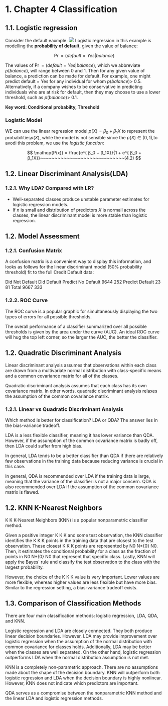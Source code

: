 # 1. Chapter 4 Classification

## 1.1. Logistic regression

Consider the default eaxmple:
<img src=https://beaulucas.github.io/tidy_islr/tidy_islr_files/figure-html/unnamed-chunk-77-1.png>
Logistic regression in this example is modelling the **probability of default**, given the value of balance:

$$
\mathop{Pr} = (default = Yes|balance)
$$

The values of $\mathop{Pr} = (default = Yes|balance)$, which we abbreviate $p(balance)$, will range between 0 and 1. Then for any given value of balance, a prediction can be made for default. For example, one might predict default = Yes for any individual for whom $p(balance)$> 0.5. Alternatively, if a company wishes to be conservative in predicting individuals who are at risk for default, then they may choose to use a lower threshold, such as $p(balance)$> 0.1.

**Key word: Conditional probabilty, Threshold**

### Logistic Model

WE can use the linear regression model:$p(X) = β_0 + β_1X$ to represent the probabilities$p(X)$, while the model is not sensible since the $p(X) ∈ (0,1)$,to avodi this problem, we use the $logistic\ function$:

$$
\mathop{P(x)} = \frac{e^{ β_0 + β_1X}}{1 + e^{ β_0 + β_1X}}~~~~~~~~~~~~~~~~~~~~~~~~~~~~~(4.2)
$$

## 1.2. Linear Discriminant Analysis(LDA)

### 1.2.1. Why LDA? Compared with LR?

- Well-separated classes produce unstable parameter estimates for logistic regression models.
- If $n$ is small and distribution of predictors $X$ is normall across the classes, the linear discriminant model is more stable than logistic regression.

## 1.2. Model Assessment

### 1.2.1. Confusion Matrix

A confusion matrix is a convenient way to display this information, and looks as follows for the linear discriminant model (50% probability threshold) fit to the full Credit Default data:

Did Not Default Did Default
Predict No Default 9644 252
Predict Default 23 81
Total 9667 333

### 1.2.2. ROC Curve

The ROC curve is a popular graphic for simultaneously displaying the two types of errors for all possible thresholds.

The overall performance of a classifier summarized over all possible thresholds is given by the area under the curve (AUC). An ideal ROC curve will hug the top left corner, so the larger the AUC, the better the classifier.

## 1.2. Quadratic Discriminant Analysis

Linear discriminant analysis assumes that observations within each class are drawn from a multivariate normal distribution with class-specific means and a common covariance matrix for all of the classes.

Quadratic discriminant analysis assumes that each class has its own covariance matrix. In other words, quadratic discriminant analysis relaxes the assumption of the common covariance matrix.

### 1.2.1. Linear vs Quadratic Discriminant Analysis

Which method is better for classification? LDA or QDA? The answer lies in the bias-variance tradeoff.

LDA is a less flexible classifier, meaning it has lower variance than QDA. However, if the assumption of the common covariance matrix is badly off, then LDA could suffer from high bias.

In general, LDA tends to be a better classifier than QDA if there are relatively few observations in the training data because reducing variance is crucial in this case.

In general, QDA is recommended over LDA if the training data is large, meaning that the variance of the classifier is not a major concern. QDA is also recommended over LDA if the assumption of the common covariance matrix is flawed.

## 1.2. KNN K-Nearest Neighbors

K K K-Nearest Neighbors (KNN) is a popular nonparametric classifier method.

Given a positive integer K K K and some test observation, the KNN classifier identifies the K K K points in the training data that are closest to the test observation. These closest K K K points are represented by N0 N*{0} N0​. Then, it estimates the conditional probability for a class as the fraction of points in N0 N*{0} N0​ that represent that specific class. Lastly, KNN will apply the Bayes' rule and classify the test observation to the class with the largest probability.

However, the choice of the K K K value is very important. Lower values are more flexible, whereas higher values are less flexible but have more bias. Similar to the regression setting, a bias-variance tradeoff exists.

## 1.3. Comparison of Classification Methods

There are four main classification methods: logistic regression, LDA, QDA, and KNN.

Logistic regression and LDA are closely connected. They both produce linear decision boundaries. However, LDA may provide improvement over logistic regression when the assumption of the normal distribution with common covariance for classes holds. Additionally, LDA may be better when the classes are well separated. On the other hand, logistic regression outperforms LDA when the normal distribution assumption is not met.

KNN is a completely non-parametric approach. There are no assumptions made about the shape of the decision boundary. KNN will outperform both logistic regression and LDA when the decision boundary is highly nonlinear. However, KNN does not indicate which predictors are important.

QDA serves as a compromise between the nonparametric KNN method and the linear LDA and logistic regression methods.
